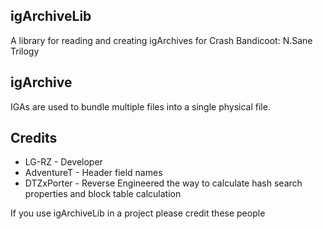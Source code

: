 ## igArchiveLib
A library for reading and creating igArchives for Crash Bandicoot: N.Sane Trilogy

## igArchive
IGAs are used to bundle multiple files into a single physical file.

## Credits
* LG-RZ - Developer
* AdventureT - Header field names 
* DTZxPorter - Reverse Engineered the way to calculate hash search properties and block table calculation

If you use igArchiveLib in a project please credit these people
